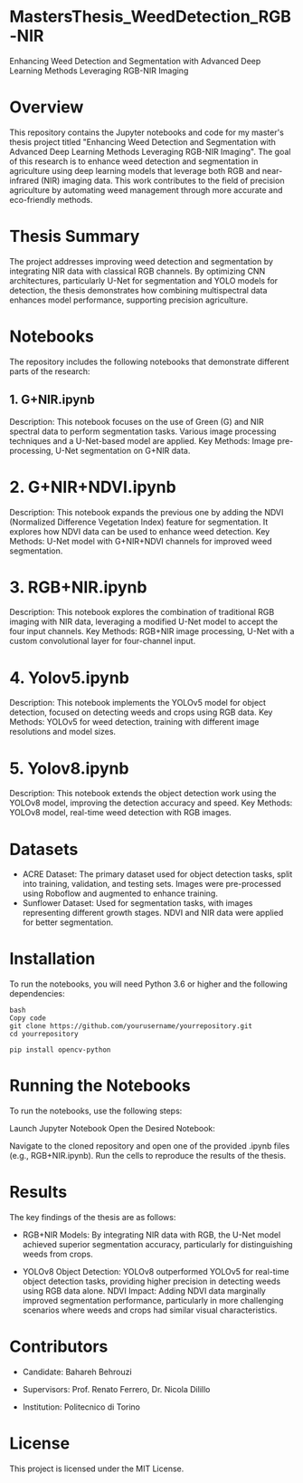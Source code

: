 # MastersThesis_WeedDetection_RGB-NIR
Enhancing Weed Detection and Segmentation with Advanced Deep Learning Methods Leveraging RGB-NIR Imaging
# Overview
This repository contains the Jupyter notebooks and code for my master's thesis project titled "Enhancing Weed Detection and Segmentation with Advanced Deep Learning Methods Leveraging RGB-NIR Imaging". The goal of this research is to enhance weed detection and segmentation in agriculture using deep learning models that leverage both RGB and near-infrared (NIR) imaging data. This work contributes to the field of precision agriculture by automating weed management through more accurate and eco-friendly methods.

# Thesis Summary
The project addresses improving weed detection and segmentation by integrating NIR data with classical RGB channels. By optimizing CNN architectures, particularly U-Net for segmentation and YOLO models for detection, the thesis demonstrates how combining multispectral data enhances model performance, supporting precision agriculture.

# Notebooks
The repository includes the following notebooks that demonstrate different parts of the research:

## **1. G+NIR.ipynb**
Description: This notebook focuses on the use of Green (G) and NIR spectral data to perform segmentation tasks. Various image processing techniques and a U-Net-based model are applied.
Key Methods: Image pre-processing, U-Net segmentation on G+NIR data.

# 2. G+NIR+NDVI.ipynb
Description: This notebook expands the previous one by adding the NDVI (Normalized Difference Vegetation Index) feature for segmentation. It explores how NDVI data can be used to enhance weed detection.
Key Methods: U-Net model with G+NIR+NDVI channels for improved weed segmentation.

# 3. RGB+NIR.ipynb
Description: This notebook explores the combination of traditional RGB imaging with NIR data, leveraging a modified U-Net model to accept the four input channels.
Key Methods: RGB+NIR image processing, U-Net with a custom convolutional layer for four-channel input.

# 4. Yolov5.ipynb
Description: This notebook implements the YOLOv5 model for object detection, focused on detecting weeds and crops using RGB data.
Key Methods: YOLOv5 for weed detection, training with different image resolutions and model sizes.

# 5. Yolov8.ipynb
Description: This notebook extends the object detection work using the YOLOv8 model, improving the detection accuracy and speed.
Key Methods: YOLOv8 model, real-time weed detection with RGB images.

# Datasets
- ACRE Dataset: The primary dataset used for object detection tasks, split into training, validation, and testing sets. Images were pre-processed using Roboflow and augmented to enhance training.
- Sunflower Dataset: Used for segmentation tasks, with images representing different growth stages. NDVI and NIR data were applied for better segmentation.

# Installation
To run the notebooks, you will need Python 3.6 or higher and the following dependencies:

 ``` 1. Clone the Repository
bash
Copy code
git clone https://github.com/yourusername/yourrepository.git
cd yourrepository
 ```

 ```2. Install the Required Dependencies
pip install opencv-python
 ```
# Running the Notebooks
To run the notebooks, use the following steps:

Launch Jupyter Notebook
Open the Desired Notebook:

Navigate to the cloned repository and open one of the provided .ipynb files (e.g., RGB+NIR.ipynb).
Run the cells to reproduce the results of the thesis.

# Results
The key findings of the thesis are as follows:

- RGB+NIR Models: By integrating NIR data with RGB, the U-Net model achieved superior segmentation accuracy, particularly for distinguishing weeds from crops.
  
- YOLOv8 Object Detection: YOLOv8 outperformed YOLOv5 for real-time object detection tasks, providing higher precision in detecting weeds using RGB data alone.
NDVI Impact: Adding NDVI data marginally improved segmentation performance, particularly in more challenging scenarios where weeds and crops had similar visual characteristics.
# Contributors
- Candidate: Bahareh Behrouzi

- Supervisors: Prof. Renato Ferrero, Dr. Nicola Dilillo

- Institution: Politecnico di Torino

# License
This project is licensed under the MIT License.
